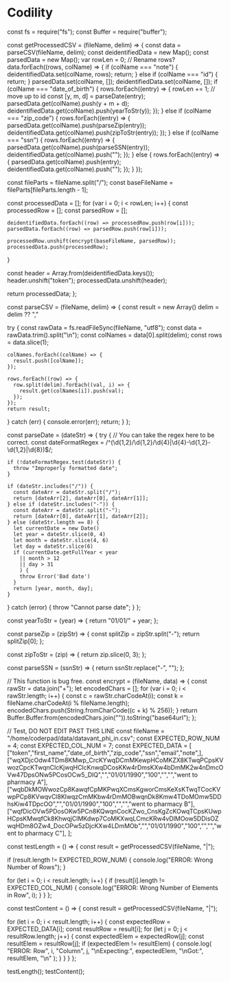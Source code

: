 # Codility
const fs = require("fs");
const Buffer = require("buffer");

const getProcessedCSV = (fileName, delim) => {
  const data = parseCSV(fileName, delim);
  const deidentifiedData = new Map();
  const parsedData = new Map();
  var rowLen = 0;
  // Rename rows?
  data.forEach((rows, colName) => {
    if (colName === "note") {
      deidentifiedData.set(colName, rows);
      return;
    } else if (colName === "id") {
      return;
    }
    parsedData.set(colName, []);
    deidentifiedData.set(colName, []);
    if (colName === "date_of_birth") {
      rows.forEach((entry) => {
        rowLen += 1; // move up to id
        const [y, m, d] = parseDate(entry); 
        parsedData.get(colName).push(y + m + d);
        deidentifiedData.get(colName).push(yearToStr(y));
      });
    } else if (colName === "zip_code") {
      rows.forEach((entry) => {
        parsedData.get(colName).push(parseZip(entry));
        deidentifiedData.get(colName).push(zipToStr(entry));
      });
    } else if (colName === "ssn") {
      rows.forEach((entry) => {
        parsedData.get(colName).push(parseSSN(entry));
        deidentifiedData.get(colName).push("");
      });
    } else {
      rows.forEach((entry) => {
        parsedData.get(colName).push(entry);
        deidentifiedData.get(colName).push("");
      });
    }
  });

  const fileParts = fileName.split("/");
  const baseFileName = fileParts[fileParts.length - 1];

  const processedData = [];
  for (var i = 0; i < rowLen; i++) {
    const processedRow = [];
    const parsedRow = [];

    deidentifiedData.forEach((row) => processedRow.push(row[i]));
    parsedData.forEach((row) => parsedRow.push(row[i]));

    processedRow.unshift(encrypt(baseFileName, parsedRow));
    processedData.push(processedRow);
  }

  const header = Array.from(deidentifiedData.keys());
  header.unshift("token");
  processedData.unshift(header);

  return processedData;
};

const parseCSV = (fileName, delim) => {
  const result = new Array()
  delim = delim ?? ","

  try {
    const rawData = fs.readFileSync(fileName, "utf8");
    const data = rawData.trim().split("\n");
    const colNames = data[0].split(delim);
    const rows = data.slice(1);

    colNames.forEach((colName) => {
      result.push([colName]);
    });

    rows.forEach((row) => {
      row.split(delim).forEach((val, i) => {
        result.get(colNames[i]).push(val);
      });
    });
    return result;
  } catch (err) {
    console.error(err);
    return;
  }
};

const parseDate = (dateStr) => {
  try {
    // You can take the regex here to be correct.
    const dateFormatRegex = /^(\d{1,2}\/\d{1,2}\/\d{4}|\d{4}-\d{1,2}-\d{1,2}|\d{8})$/;

    if (!dateFormatRegex.test(dateStr)) {
      throw "Improperly formatted date";
    }

    if (dateStr.includes("/")) {
      const dateArr = dateStr.split("/");
      return [dateArr[2], dateArr[0], dateArr[1]];
    } else if (dateStr.includes("-")) {
      const dateArr = dateStr.split("-");
      return [dateArr[0], dateArr[1], dateArr[2]];
    } else (dateStr.length == 8) {
      let currentDate = new Date()
      let year = dateStr.slice(0, 4)
      let month = dateStr.slice(4, 6)
      let day = dateStr.slice(6)
      if (currentDate.getFullYear < year
        || month > 12
        || day > 31
        ) {
        throw Error('Bad date')
      }
      return [year, month, day];
    }
  } catch (error) {
    throw "Cannot parse date";
  }
};

const yearToStr = (year) => {
  return "01/01/" + year;
};

const parseZip = (zipStr) => {
  const splitZip = zipStr.split("-");
  return splitZip[0];
};

const zipToStr = (zip) => {
  return zip.slice(0, 3);
};

const parseSSN = (ssnStr) => {
  return ssnStr.replace("-", "");
};

// This function is bug free.
const encrypt = (fileName, data) => {
  const rawStr = data.join("+");
  let encodedChars = [];
  for (var i = 0; i < rawStr.length; i++) {
    const c = rawStr.charCodeAt(i);
    const k = fileName.charCodeAt(i % fileName.length);
    encodedChars.push(String.fromCharCode((c + k) % 256));
  }
  return Buffer.Buffer.from(encodedChars.join("")).toString("base64url");
};

// Test, DO NOT EDIT PAST THIS LINE
const fileName = "/home/coderpad/data/datavant_phi_in.csv";
const EXPECTED_ROW_NUM = 4;
const EXPECTED_COL_NUM = 7;
const EXPECTED_DATA = [
  ["token","first_name","date_of_birth","zip_code","ssn","email","note",],
  ["wqXDjcOdw4TDm8KMwp_CrcKYwqDCmMKewpHCoMKZX8KTwqPCpsKVwozCpcKTwqnClcKjwqHClcKnwqDCosKKw4rDmsKXw4bDmMK2w4nDmcOVw47DpsONw5PCosOCw5_DlQ","","01/01/1990","100","","","went to pharmacy A"],
  ["wqbDkMOWwozCp8KawqfCpMKPwqXCmsKgworCmsKeXsKTwqTCocKVwpPCp8KVwqvCl8KlwqzCmMKbw4rDmMOBwqnDk8Kmw4TDoMOmw5DDhsKiw4TDpcOO","","01/01/1990","100","","","went to pharmacy B"],
  ["wqfDicOVw5PDosOKw5PCn8KQwqnCocKZwo_CnsKgZcKOwqTCpsKUwpHCpsKMwqfCk8KhwqjClMKdwp7CoMKXwqLCmcKRw4vDlMOow5DDisOZwqHDm8OZw4_DocOPw5zDjcKXw4LDmMOb","","01/01/1990","100","","","went to pharmacy C"],
];

const testLength = () => {
  const result = getProcessedCSV(fileName, "|");

  if (result.length != EXPECTED_ROW_NUM) {
    console.log("ERROR: Wrong Number of Rows");
  }

  for (let i = 0; i < result.length; i++) {
    if (result[i].length != EXPECTED_COL_NUM) {
      console.log("ERROR: Wrong Number of Elements in Row", i);
    }
  }
};

const testContent = () => {
  const result = getProcessedCSV(fileName, "|");

  for (let i = 0; i < result.length; i++) {
    const expectedRow = EXPECTED_DATA[i];
    const resultRow = result[i];
    for (let j = 0; j < resultRow.length; j++) {
      const expectedElem = expectedRow[j];
      const resultElem = resultRow[j];
      if (expectedElem != resultElem) {
        console.log(
          "ERROR: Row", i, "Column", j, "\nExpecting:", expectedElem, "\nGot:", resultElem, "\n"
        );
      }
    }
  }
};

testLength();
testContent();
